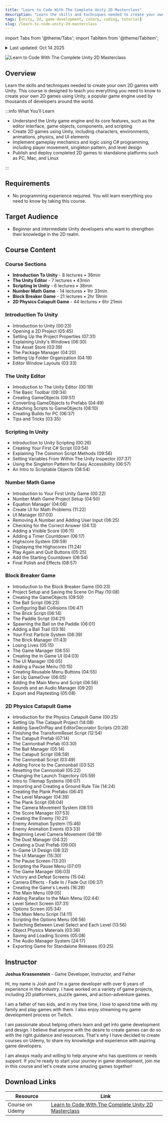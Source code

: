 ```yaml
---
title: "Learn to Code With The Complete Unity 2D Masterclass"
description: "Learn the skills and techniques needed to create your own 2D games with Unity"
tags: [unity, 2d, game-development, csharp, coding, tutorial]
slug: /learn-to-code-unity-2d-masterclass
---
```


import Tabs from '@theme/Tabs';
import TabItem from '@theme/TabItem';

<details>
<summary>Last updated: Oct 14 2025</summary>

This tutorial was last updated on Oct 14 2025. For the most current information, please check the original source.

</details>

![Learn to Code With The Complete Unity 2D Masterclass](https://img-c.udemycdn.com/course/750x42/5050690_efe1.jpg)

## Overview

Learn the skills and techniques needed to create your own 2D games with Unity. This course is designed to teach you everything you need to know to create your own 2D games using Unity, a popular game engine used by thousands of developers around the world.

:::info What You'll Learn

- Understand the Unity game engine and its core features, such as the editor interface, game objects, components, and scripting
- Create 2D games using Unity, including characters, environments, animations, physics, and UI elements
- Implement gameplay mechanics and logic using C# programming, including player movement, singleton pattern, and level design
- Publish and deploy completed 2D games to standalone platforms such as PC, Mac, and Linux

:::

## Requirements

- No programming experience required. You will learn everything you need to know by taking this course.

## Target Audience

- Beginner and intermediate Unity developers who want to strengthen their knowledge in the 2D realm.

## Course Content

<Tabs>
<TabItem value="outline" label="Course Outline" default>

### Course Sections

- **Introduction To Unity** - 8 lectures • 36min
- **The Unity Editor** - 7 lectures • 43min
- **Scripting In Unity** - 6 lectures • 38min
- **Number Math Game** - 14 lectures • 1hr 33min
- **Block Breaker Game** - 21 lectures • 2hr 19min
- **2D Physics Catapult Game** - 44 lectures • 6hr 21min

</TabItem>
<TabItem value="details" label="Detailed Content">

### Introduction To Unity
- Introduction to Unity (00:23)
- Opening a 2D Project (05:45)
- Setting Up the Project Properties (07:31)
- Explaining Unity's Windows (06:30)
- The Asset Store (03:39)
- The Package Manager (04:20)
- Setting Up Folder Organization (04:19)
- Editor Window Layouts (03:33)

### The Unity Editor
- Introduction to The Unity Editor (00:19)
- The Basic Toolbar (09:34)
- Creating GameObjects (09:51)
- Converting GameObjects to Prefabs (04:49)
- Attaching Scripts to GameObjects (08:10)
- Creating Builds for PC (06:37)
- Tips and Tricks (03:35)

### Scripting In Unity
- Introduction to Unity Scripting (00:26)
- Creating Your First C# Script (03:54)
- Explaining The Common Script Methods (09:56)
- Setting Variables From Within The Unity Inspector (07:37)
- Using the Singleton Pattern for Easy Accessibility (06:57)
- An Intro to Scriptable Objects (08:54)

### Number Math Game
- Introduction to Your First Unity Game (00:22)
- Number Math Game Project Setup (04:50)
- Equation Manager (04:06)
- Create UI for Math Problems (11:22)
- UI Manager (07:03)
- Removing A Number and Adding User Input (06:25)
- Checking for the Correct Answer (04:13)
- Adding a Visible Score (06:11)
- Adding a Timer Countdown (06:17)
- Highscore System (09:59)
- Displaying the Highscores (11:24)
- Play Again and Quit Buttons (05:25)
- Add the Starting Countdown (06:54)
- Final Polish and Effects (08:57)

### Block Breaker Game
- Introduction to the Block Breaker Game (00:23)
- Project Setup and Saving the Scene On Play (10:08)
- Creating the GameObjects (09:50)
- The Ball Script (06:23)
- Configuring Ball Collisions (06:47)
- The Brick Script (06:14)
- The Paddle Script (04:21)
- Spawning the Ball on the Paddle (06:01)
- Adding a Ball Trail (03:16)
- Your First Particle System (06:39)
- The Brick Manager (11:43)
- Losing Lives (05:15)
- The Game Manager (08:55)
- Creating the In Game UI (04:03)
- The UI Manager (06:05)
- Adding a Pause Menu (10:15)
- Creating Reusable Menu Buttons (04:55)
- Set Up GameOver (06:05)
- Adding the Main Menu and Script (06:56)
- Sounds and an Audio Manager (09:20)
- Export and Playtesting (05:08)

### 2D Physics Catapult Game
- Introduction for the Physics Catapult Game (00:25)
- Setting Up The Catapult Project (14:08)
- Adding SaveOnPlay and EditorDecorator Scripts (20:28)
- Finishing the TransformReset Script (12:54)
- The Catapult Prefab (07:14)
- The Cannonball Prefab (03:30)
- The Ball Manager (05:14)
- The Catapult Script (08:59)
- The Cannonball Script (03:49)
- Adding Force to the Cannonball (03:52)
- Resetting the Cannonball (05:22)
- Changing the Launch Trajectory (05:59)
- Intro to Tilemap Systems (06:07)
- Importing and Creating a Ground Rule Tile (14:24)
- Creating the Plank Prefabs (06:41)
- The Level Manager (04:39)
- The Plank Script (08:04)
- The Camera Movement System (08:51)
- The Score Manager (07:53)
- Creating the Enemy (10:21)
- Enemy Animation System (15:46)
- Enemy Animation Events (03:33)
- Beginning Level Camera Movement (04:19)
- The Dust Manager (04:32)
- Creating a Dust Prefab (09:00)
- In-Game UI Design (08:32)
- The UI Manager (15:30)
- The Pause Screen (13:20)
- Scripting the Pause Menu (07:01)
- The Game Manager (06:03)
- Victory and Defeat Screens (15:04)
- Camera Effects - Fade In / Fade Out (06:37)
- Creating the Game's Levels (16:28)
- The Main Menu (09:05)
- Adding Parallax to the Main Menu (02:44)
- Level Select Screen (07:31)
- Options Screen (05:34)
- The Main Menu Script (14:11)
- Scripting the Options Menu (06:56)
- Switching Between Level Select and Each Level (13:56)
- Object Physics Materials (03:36)
- Saving and Loading Scores (05:08)
- The Audio Manager System (24:17)
- Exporting Game for Standalone Releases (03:25)

</TabItem>
</Tabs>

## Instructor

**Joshua Krassenstein** - Game Developer, Instructor, and Father

Hi, my name is Josh and I'm a game developer with over 6 years of experience in the industry. I have worked on a variety of game projects, including 2D platformers, puzzle games, and action-adventure games.

I am a father of two kids, and in my free time, I love to spend time with my family and play games with them. I also enjoy streaming my game development process on Twitch.

I am passionate about helping others learn and get into game development and design. I believe that anyone with the desire to create games can do so with the right guidance and resources. That's why I have decided to create courses on Udemy, to share my knowledge and experience with aspiring game developers.

I am always ready and willing to help anyone who has questions or needs support. If you're ready to start your journey in game development, join me in this course and let's create some amazing games together!

## Download Links

| Resource | Link |
|----------|------|
| Course on Udemy | [Learn to Code With The Complete Unity 2D Masterclass](https://www.udemy.com/course/unity2dmasterclass/) |

